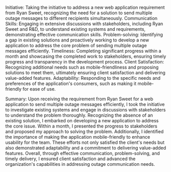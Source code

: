 Initiative: Taking the initiative to address a new web application requirement from Ryan Sweet, recognizing the need for a solution to send multiple outage messages to different recipients simultaneously.
Communication Skills: Engaging in extensive discussions with stakeholders, including Ryan Sweet and R&D, to understand existing systems and requirements, demonstrating effective communication skills.
Problem-solving: Identifying a gap in existing solutions and proactively working to develop a new application to address the core problem of sending multiple outage messages efficiently.
Timeliness: Completing significant progress within a month and showcasing the completed work to stakeholders, ensuring timely progress and transparency in the development process.
Client Satisfaction: Recognizing additional needs such as mobile-friendliness and proposing solutions to meet them, ultimately ensuring client satisfaction and delivering value-added features.
Adaptability: Responding to the specific needs and preferences of the application's consumers, such as making it mobile-friendly for ease of use.


Summary:
Upon receiving the requirement from Ryan Sweet for a web application to send multiple outage messages efficiently, I took the initiative to investigate existing systems and engage in discussions with stakeholders to understand the problem thoroughly. Recognizing the absence of an existing solution, I embarked on developing a new application to address the core issue. Within a month, I presented the progress to stakeholders and proposed my approach to solving the problem. Additionally, I identified the importance of making the application mobile-friendly to enhance usability for the team. These efforts not only satisfied the client's needs but also demonstrated adaptability and a commitment to delivering value-added features. Overall, through effective communication, problem-solving, and timely delivery, I ensured client satisfaction and advanced the organization's capabilities in addressing outage communication needs.
